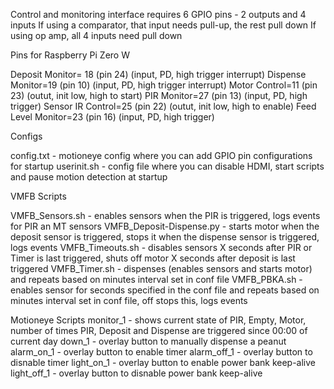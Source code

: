 
Control and monitoring interface requires 6 GPIO pins - 2 outputs and 4 inputs
If using a comparator, that input needs pull-up, the rest pull down
If using op amp, all 4 inputs need pull down

Pins for Raspberry Pi Zero W

Deposit Monitor= 18 (pin 24) (input, PD, high trigger  interrupt)
Dispense Monitor=19 (pin 10) (input, PD, high trigger  interrupt)
Motor Control=11 (pin 23) (outut, init low, high to start)
PIR Monitor=27 (pin 13) (input, PD, high trigger)
Sensor IR Control=25 (pin 22) (outut, init low, high to enable)
Feed Level Monitor=23 (pin 16) (input, PD, high trigger)

Configs

config.txt - motioneye config where you can add GPIO pin configurations for startup
userinit.sh - config file where you can disable HDMI, start scripts and pause motion detection at startup

VMFB Scripts

VMFB_Sensors.sh - enables sensors when the PIR is triggered, logs events for PIR an MT sensors
VMFB_Deposit-Dispense.py - starts motor when the deposit sensor is triggered, stops it when the dispense sensor is triggered, logs  events
VMFB_Timeouts.sh - disables sensors X seconds after PIR or Timer is last triggered, shuts off motor X seconds after deposit is last triggered
VMFB_Timer.sh - dispenses (enables sensors and starts motor) and repeats based on minutes interval set in conf file
VMFB_PBKA.sh - enables sensor for seconds specified in the conf file and repeats based on minutes interval set in conf file, off stops this, logs  events

Motioneye Scripts
monitor_1 - shows current state of PIR, Empty, Motor, number of times PIR, Deposit and Dispense are triggered since 00:00 of current day
down_1 - overlay button to manually dispense a peanut
alarm_on_1 - overlay button to enable timer
alarm_off_1 - overlay button to disnable timer
light_on_1 - overlay button to enable power bank keep-alive
light_off_1 - overlay button to disnable power bank keep-alive



